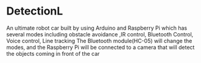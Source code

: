 # DetectionL
An ultimate robot car  built by using Arduino and Raspberry Pi which has several modes including obstacle avoidance ,IR control, Bluetooth Control, Voice control, Line tracking
The Bluetooth module(HC-05) will change the modes, and the Raspberry Pi will be connected to a camera that will detect the objects coming in front of the car
